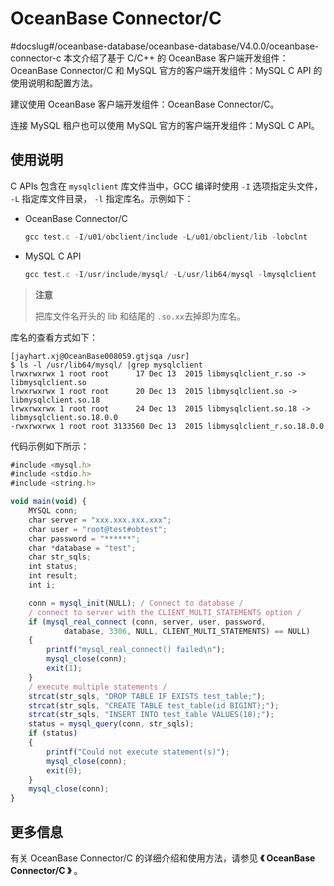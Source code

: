 # OceanBase Connector/C
#docslug#/oceanbase-database/oceanbase-database/V4.0.0/oceanbase-connector-c
本文介绍了基于 C/C++ 的 OceanBase 客户端开发组件：OceanBase Connector/C 和 MySQL 官方的客户端开发组件：MySQL C API 的使用说明和配置方法。

建议使用 OceanBase 客户端开发组件：OceanBase Connector/C。

连接 MySQL 租户也可以使用 MySQL 官方的客户端开发组件：MySQL C API。

## 使用说明

C APIs 包含在 `mysqlclient` 库文件当中，GCC 编译时使用 `-I` 选项指定头文件， `-L` 指定库文件目录， `-l` 指定库名。示例如下：

* OceanBase Connector/C

  ```javascript
  gcc test.c -I/u01/obclient/include -L/u01/obclient/lib -lobclnt
  ```

* MySQL C API

  ```javascript
  gcc test.c -I/usr/include/mysql/ -L/usr/lib64/mysql -lmysqlclient
  ```

>**注意**
>
>把库文件名开头的 lib 和结尾的 `.so.xx`去掉即为库名。

库名的查看方式如下：

```shell
[jayhart.xj@OceanBase008059.gtjsqa /usr]
$ ls -l /usr/lib64/mysql/ |grep mysqlclient
lrwxrwxrwx 1 root root      17 Dec 13  2015 libmysqlclient_r.so -> libmysqlclient.so
lrwxrwxrwx 1 root root      20 Dec 13  2015 libmysqlclient.so -> libmysqlclient.so.18
lrwxrwxrwx 1 root root      24 Dec 13  2015 libmysqlclient.so.18 -> libmysqlclient.so.18.0.0
-rwxrwxrwx 1 root root 3133560 Dec 13  2015 libmysqlclient_r.so.18.0.0
```

代码示例如下所示：

```javascript
#include <mysql.h>
#include <stdio.h>
#include <string.h>

void main(void) {
    MYSQL conn;
    char server = "xxx.xxx.xxx.xxx";
    char user = "root@test#obtest";                                                //用户名@租户名#集群名称
    char password = "******";                                                        //密码
    char *database = "test";                                                       //数据库名
    char str_sqls;
    int status;
    int result;
    int i;

    conn = mysql_init(NULL); / Connect to database /
    / connect to server with the CLIENT_MULTI_STATEMENTS option /
    if (mysql_real_connect (conn, server, user, password,
            database, 3306, NULL, CLIENT_MULTI_STATEMENTS) == NULL)
    {
        printf("mysql_real_connect() failed\n");
        mysql_close(conn);
        exit(1);
    }
    / execute multiple statements /
    strcat(str_sqls, "DROP TABLE IF EXISTS test_table;");
    strcat(str_sqls, "CREATE TABLE test_table(id BIGINT);");
    strcat(str_sqls, "INSERT INTO test_table VALUES(10);");
    status = mysql_query(conn, str_sqls);
    if (status)
    {
        printf("Could not execute statement(s)");
        mysql_close(conn);
        exit(0);
    }
    mysql_close(conn);
}
```

## 更多信息

有关 OceanBase Connector/C 的详细介绍和使用方法，请参见 **《 OceanBase Connector/C 》** 。
